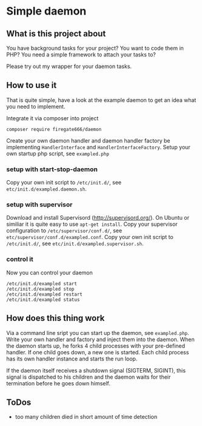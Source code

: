 # Simple daemon

## What is this project about

You have background tasks for your project?
You want to code them in PHP?
You need a simple framework to attach your tasks to?

Please try out my wrapper for your daemon tasks.

## How to use it

That is quite simple, have a look at the example daemon to get an idea what you need to implement.

Integrate it via composer into project

    composer require firegate666/daemon

Create your own daemon handler and daemon handler factory be implementing `HandlerInterface` and `HandlerInterfaceFactory`.
Setup your own startup php script, see `exampled.php`

### setup with start-stop-daemon

Copy your own init script to `/etc/init.d/`, see `etc/init.d/exampled.daemon.sh`.

### setup with supervisor

Download and install Supervisord (http://supervisord.org/). On Ubuntu or similiar it is quite easy to use `apt-get install`.
Copy your supervisor configuration to `/etc/supervisor/conf.d/`, see `etc/supervisor/conf.d/exampled.conf`.
Copy your own init script to `/etc/init.d/`, see `etc/init.d/exampled.supervisor.sh`.

### control it

Now you can control your daemon

    /etc/init.d/exampled start
    /etc/init.d/exampled stop
    /etc/init.d/exampled restart
    /etc/init.d/exampled status    

## How does this thing work

Via a command line sript you can start up the daemon, see `exampled.php`. Write your own handler and factory and inject them into the daemon.
When the daemon starts up, he forks 4 child processes with your pre-defined handler. If one child goes down, a new one is started.
Each child process has its own handler instance and starts the run loop.

If the daemon itself receives a shutdown signal (SIGTERM, SIGINT), this signal is dispatched to his children and the daemon waits for their termination before he goes down himself.

## ToDos

- too many children died in short amount of time detection
